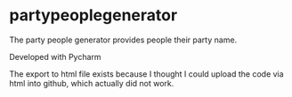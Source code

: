 # partypeoplegenerator
The party people generator provides people their party name. 

Developed with Pycharm

The export to html file exists because I thought I could upload the code via html into github, which actually did not work.
